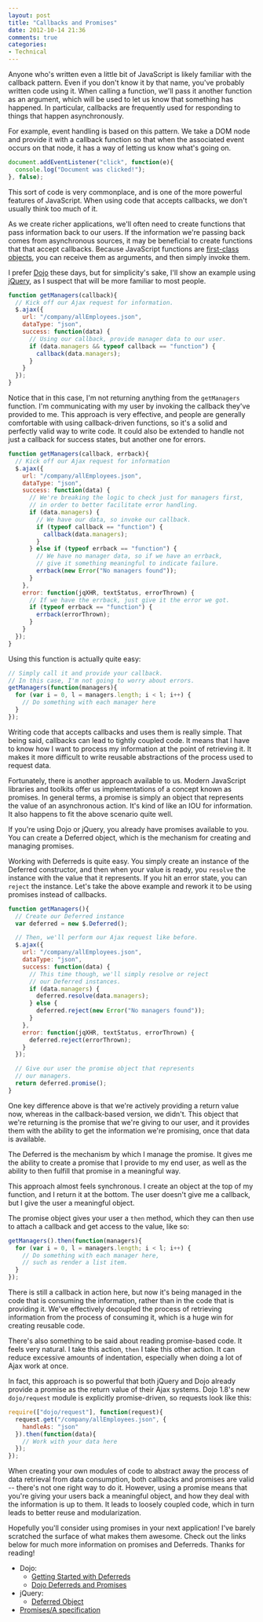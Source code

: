 ```yaml
---
layout: post
title: "Callbacks and Promises"
date: 2012-10-14 21:36
comments: true
categories:
- Technical
---
```


Anyone who's written even a little bit of JavaScript is likely familiar with the
callback pattern. Even if you don't know it by that name, you've probably
written code using it. When calling a function, we'll pass it another function
as an argument, which will be used to let us know that something has happened.
In particular, callbacks are frequently used for responding to things that
happen asynchronously.

For example, event handling is based on this pattern. We take a DOM node and
provide it with a callback function so that when the associated event occurs on
that node, it has a way of letting us know what's going on.

<!-- more -->

``` javascript Simple document-based click handler
document.addEventListener("click", function(e){
  console.log("Document was clicked!");
}, false);
```

This sort of code is very commonplace, and is one of the more powerful features
of JavaScript. When using code that accepts callbacks, we don't usually think
too much of it.

As we create richer applications, we'll often need to create functions that pass
information back to our users. If the information we're passing back comes from
asynchronous sources, it may be beneficial to create functions that that accept
callbacks. Because JavaScript functions are [first-class objects][1], you can
receive them as arguments, and then simply invoke them.

I prefer [Dojo][] these days, but for simplicity's sake, I'll show an example
using [jQuery][], as I suspect that will be more familiar to most people.

``` javascript Simple function that accepts a callback
function getManagers(callback){
  // Kick off our Ajax request for information.
  $.ajax({
    url: "/company/allEmployees.json",
    dataType: "json",
    success: function(data) {
      // Using our callback, provide manager data to our user.
      if (data.managers && typeof callback == "function") {
        callback(data.managers);
      }
    }
  });
}
```

Notice that in this case, I'm not returning anything from the `getManagers`
function. I'm communicating with my user by invoking the callback they've
provided to me. This approach is very effective, and people are generally
comfortable with using callback-driven functions, so it's a solid and perfectly
valid way to write code. It could also be extended to handle not just a callback
for success states, but another one for errors.

``` javascript Improved version with callback/errback support
function getManagers(callback, errback){
  // Kick off our Ajax request for information
  $.ajax({
    url: "/company/allEmployees.json",
    dataType: "json",
    success: function(data) {
      // We're breaking the logic to check just for managers first,
      // in order to better facilitate error handling.
      if (data.managers) {
        // We have our data, so invoke our callback.
        if (typeof callback == "function") {
          callback(data.managers);
        }
      } else if (typeof errback == "function") {
        // We have no manager data, so if we have an errback,
        // give it something meaningful to indicate failure.
        errback(new Error("No managers found"));
      }
    },
    error: function(jqXHR, textStatus, errorThrown) {
      // If we have the errback, just give it the error we got.
      if (typeof errback == "function") {
        errback(errorThrown);
      }
    }
  });
}
```

Using this function is actually quite easy:

``` javascript Using getManagers
// Simply call it and provide your callback.
// In this case, I'm not going to worry about errors.
getManagers(function(managers){
  for (var i = 0, l = managers.length; i < l; i++) {
    // Do something with each manager here
  }
});
```

Writing code that accepts callbacks and uses them is really simple. That being
said, callbacks can lead to tightly coupled code. It means that I have to know
how I want to process my information at the point of retrieving it. It makes it
more difficult to write reusable abstractions of the process used to request
data.

Fortunately, there is another approach available to us. Modern JavaScript
libraries and toolkits offer us implementations of a concept known as promises.
In general terms, a promise is simply an object that represents the value of an
asynchronous action. It's kind of like an IOU for information. It also happens
to fit the above scenario quite well.

If you're using Dojo or jQuery, you already have promises available to you. You
can create a Deferred object, which is the mechanism for creating and managing
promises.

Working with Deferreds is quite easy. You simply create an instance of the
Deferred constructor, and then when your value is ready, you `resolve` the
instance with the value that it represents. If you hit an error state, you can
`reject` the instance. Let's take the above example and rework it to be using
promises instead of callbacks.

``` javascript Getting managers via Deferreds / promises
function getManagers(){
  // Create our Deferred instance
  var deferred = new $.Deferred();

  // Then, we'll perform our Ajax request like before.
  $.ajax({
    url: "/company/allEmployees.json",
    dataType: "json",
    success: function(data) {
      // This time though, we'll simply resolve or reject
      // our Deferred instances.
      if (data.managers) {
        deferred.resolve(data.managers);
      } else {
        deferred.reject(new Error("No managers found"));
      }
    },
    error: function(jqXHR, textStatus, errorThrown) {
      deferred.reject(errorThrown);
    }
  });

  // Give our user the promise object that represents
  // our managers.
  return deferred.promise();
}
```

One key difference above is that we're actively providing a return value now,
whereas in the callback-based version, we didn't. This object that we're
returning is the promise that we're giving to our user, and it provides them
with the ability to get the information we're promising, once that data is
available.

The Deferred is the mechanism by which I manage the promise. It gives me the
ability to create a promise that I provide to my end user, as well as the
ability to then fulfill that promise in a meaningful way.

This approach almost feels synchronous. I create an object at the top of my
function, and I return it at the bottom. The user doesn't give me a callback,
but I give the user a meaningful object.

The promise object gives your user a `then` method, which they can then use to
attach a callback and get access to the value, like so:

``` javascript Using the return value from getManagers as a promise
getManagers().then(function(managers){
  for (var i = 0, l = managers.length; i < l; i++) {
    // Do something with each manager here,
    // such as render a list item.
  }
});
```

There is still a callback in action here, but now it's being managed in the code
that is consuming the information, rather than in the code that is providing it.
We've effectively decoupled the process of retrieving information from the
process of consuming it, which is a huge win for creating reusable code.

There's also something to be said about reading promise-based code. It feels
very natural. I take this action, `then` I take this other action. It can reduce
excessive amounts of indentation, especially when doing a lot of Ajax work at
once.

In fact, this approach is so powerful that both jQuery and Dojo already provide
a promise as the return value of their Ajax systems. Dojo 1.8's new
`dojo/request` module is explicitly promise-driven, so requests look like this:

``` javascript Using dojo/request to perform a request
require(["dojo/request"], function(request){
  request.get("/company/allEmployees.json", {
    handleAs: "json"
  }).then(function(data){
    // Work with your data here
  });
});
```

When creating your own modules of code to abstract away the process of data
retrieval from data consumption, both callbacks and promises are valid --
there's not one right way to do it. However, using a promise means that you're
giving your users back a meaningful object, and how they deal with the
information is up to them. It leads to loosely coupled code, which in turn leads
to better reuse and modularization.

Hopefully you'll consider using promises in your next application! I've barely
scratched the surface of what makes them awesome. Check out the links below for
much more information on promises and Deferreds. Thanks for reading!

* Dojo:
  * [Getting Started with Deferreds][3]
  * [Dojo Deferreds and Promises][4]
* jQuery:
  * [Deferred Object][5]
* [Promises/A specification][2]

[1]: http://en.wikipedia.org/wiki/First-class_function#Higher-order_functions:_passing_functions_as_arguments
[2]: http://wiki.commonjs.org/wiki/Promises/A
[3]: http://dojotoolkit.org/documentation/tutorials/1.8/deferreds/
[4]: http://dojotoolkit.org/documentation/tutorials/1.8/promises/
[5]: http://api.jquery.com/category/deferred-object/
[Dojo]: http://dojotoolkit.org/
[jQuery]: http://jquery.com/
